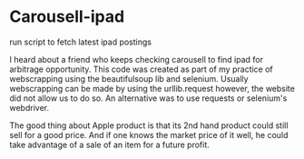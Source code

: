 # Carousell-ipad
run script to fetch latest ipad postings


I heard about a friend who keeps checking carousell to find ipad for arbitrage opportunity.
This code was created as part of my practice of webscrapping using the beautifulsoup lib and selenium. Usually webscrapping can be made by using the urllib.request however, the website did not allow us to do so. An alternative was to use requests or selenium's webdriver.

The good thing about Apple product is that its 2nd hand product could still sell for a good price. And if one knows the market price of it well, he could take advantage of a sale of an item for a future profit.
